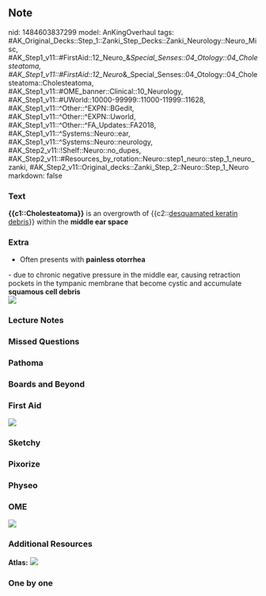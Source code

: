 ## Note
nid: 1484603837299
model: AnKingOverhaul
tags: #AK_Original_Decks::Step_1::Zanki_Step_Decks::Zanki_Neurology::Neuro_Misc, #AK_Step1_v11::#FirstAid::12_Neuro_&_Special_Senses::04_Otology::04_Cholesteatoma, #AK_Step1_v11::#FirstAid::12_Neuro_&_Special_Senses::04_Otology::04_Cholesteatoma::Cholesteatoma, #AK_Step1_v11::#OME_banner::Clinical::10_Neurology, #AK_Step1_v11::#UWorld::10000-99999::11000-11999::11628, #AK_Step1_v11::^Other::^EXPN::BGedit, #AK_Step1_v11::^Other::^EXPN::Uworld, #AK_Step1_v11::^Other::^FA_Updates::FA2018, #AK_Step1_v11::^Systems::Neuro::ear, #AK_Step1_v11::^Systems::Neuro::neurology, #AK_Step2_v11::!Shelf::Neuro::no_dupes, #AK_Step2_v11::#Resources_by_rotation::Neuro::step1_neuro::step_1_neuro_zanki, #AK_Step2_v11::Original_decks::Zanki_Step_2::Neuro::Step_1_Neuro
markdown: false

### Text
<div>
  <b>{{c1::Cholesteatoma}}</b> is an overgrowth of
  {{c2::<u>desquamated keratin debris</u>}} within the <b>middle
  ear space</b>
</div>

### Extra
- Often presents with <b>painless otorrhea</b>
<div>
  <div>
    - due to chronic negative pressure in the middle ear, causing
    retraction pockets in the tympanic membrane that become cystic
    and accumulate <b>squamous cell debris</b>
  </div>
  <div><img src="paste-148322400600065.jpg"></div>
</div>

### Lecture Notes


### Missed Questions


### Pathoma


### Boards and Beyond


### First Aid
<img src="tmpvI9RPF.png">

### Sketchy


### Pixorize


### Physeo


### OME
<div class="ome-widget">
  <a href=
  "https://onlinemeded.org/spa/neurology?ref=anki"><img src="_OME_AnkiFlashcards_Topic_6.png"></a>
</div>

### Additional Resources
<b>Atlas:</b> <img src="tmpU9KeuX.png" class="resizer">

### One by one

